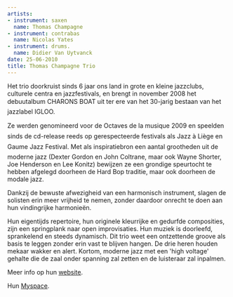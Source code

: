 ```yaml
---
artists:
- instrument: saxen
  name: Thomas Champagne
- instrument: contrabas
  name: Nicolas Yates
- instrument: drums.
  name: Didier Van Uytvanck
date: 25-06-2010
title: Thomas Champagne Trio
---
```

Het trio doorkruist sinds 6 jaar ons land in grote en kleine jazzclubs, 
culturele centra en jazzfestivals, en brengt in november 2008 het debuutalbum 
CHARONS BOAT uit ter ere van het 30-jarig bestaan van het jazzlabel IGLOO. 

Ze werden genomineerd voor de Octaves de la musique 2009 en speelden sinds 
de cd-release reeds op gerespecteerde festivals als Jazz à Liège en Gaume Jazz Festival.
Met als inspiratiebron een aantal grootheden uit de moderne jazz (Dexter Gordon en John Coltrane, 
maar ook Wayne Shorter, Joe Henderson en Lee Konitz) bewijzen ze een 
grondige speurtocht te hebben afgelegd doorheen de Hard Bop traditie, maar ook doorheen de modale jazz. 

Dankzij de bewuste afwezigheid van een harmonisch instrument, slagen de solisten erin meer 
vrijheid te nemen, zonder daardoor onrecht te doen aan hun vindingrijke harmonieën. 

Hun eigentijds repertoire, hun originele kleurrijke en gedurfde composities, zijn een 
springplank naar open improvisaties. Hun muziek is doorleefd, sprankelend en steeds dynamisch.
Dit trio weet een ontzettende groove als basis te leggen zonder erin vast te blijven 
hangen. De drie heren houden mekaar wakker en alert. Kortom, moderne jazz met een 
'high voltage' gehalte die de zaal onder spanning zal zetten en de luisteraar zal inpalmen.

Meer info op hun [website](http://www.thomaschampagne.be). 

Hun [Myspace](http://www.myspace.com/thomaschampagnetrio).
